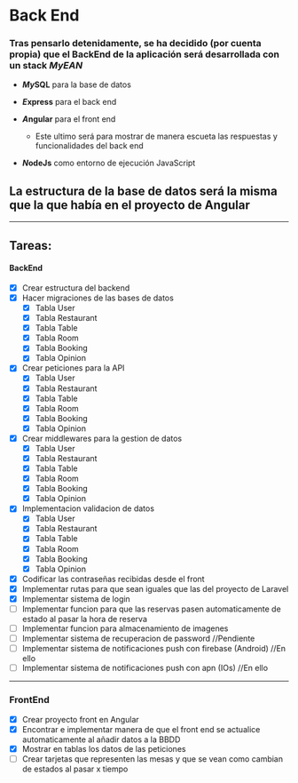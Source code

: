 # Back End
###  Tras pensarlo detenidamente, se ha decidido (por cuenta propia) que el BackEnd de la aplicación será desarrollada con un stack ***MyEAN***
- ***My***<!-- Separación -->**SQL** para la base de datos
    
- ***E***<!-- Separación -->**xpress** para el back end
    
- ***A***<!-- Separación -->**ngular** para el front end
    
    - Este ultimo será para mostrar de manera escueta las respuestas y funcionalidades del back end
- ***N***<!-- Separación -->**odeJs** como entorno de ejecución JavaScript
    

## La estructura de la base de datos será la misma que la que había en el proyecto de Angular
---
## Tareas:
#### BackEnd
- [x] Crear estructura del backend
- [x] Hacer migraciones de las bases de datos
    - [x] Tabla User
    - [x] Tabla Restaurant
    - [x] Tabla Table
    - [x] Tabla Room
    - [x] Tabla Booking
    - [x] Tabla Opinion

- [X] Crear peticiones para la API
    - [x] Tabla User
    - [x] Tabla Restaurant
    - [x] Tabla Table
    - [x] Tabla Room
    - [x] Tabla Booking
    - [x] Tabla Opinion

- [x] Crear middlewares para la gestion de datos
    - [x] Tabla User
    - [x] Tabla Restaurant
    - [x] Tabla Table
    - [x] Tabla Room
    - [x] Tabla Booking
    - [x] Tabla Opinion

- [x] Implementacion validacion de datos
    - [x] Tabla User
    - [x] Tabla Restaurant
    - [x] Tabla Table
    - [x] Tabla Room
    - [x] Tabla Booking
    - [x] Tabla Opinion

- [x] Codificar las contraseñas recibidas desde el front
- [x] Implementar rutas para que sean iguales que las del proyecto de Laravel
- [x] Implementar sistema de login
- [ ] Implementar funcion para que las reservas pasen automaticamente de estado al pasar la hora de reserva
- [ ] Implementar funcion para almacenamiento de imagenes
- [ ] Implementar sistema de recuperacion de password //Pendiente
- [ ] Implementar sistema de notificaciones push con firebase (Android) //En ello
- [ ] Implementar sistema de notificaciones push con apn (IOs) //En ello

---
### FrontEnd
- [x] Crear proyecto front en Angular
- [x] Encontrar e implementar manera de que el front end se actualice automaticamente al añadir datos a la BBDD
- [x] Mostrar en tablas los datos de las peticiones
- [ ] Crear tarjetas que representen las mesas y que se vean como cambian de estados al pasar x tiempo